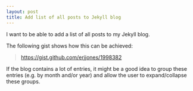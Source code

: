 ```yaml
---
layout: post
title: Add list of all posts to Jekyll blog
---
```


I want to be able to add a list of all posts to my Jekyll blog.

The following gist shows how this can be achieved:
> https://gist.github.com/erjjones/1998382

If the blog contains a lot of entries, it might be a good idea to group these entries (e.g. by month and/or year) and allow the user to expand/collapse these groups.
